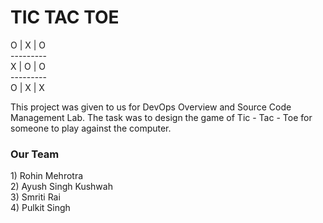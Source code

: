 <h1>TIC TAC TOE</h1>
<p>
O | X | O<br>
---------<br>
X | O | O<br>
---------<br>
O | X | X<br>
</p>
This project was given to us for DevOps Overview and Source Code Management Lab.
The task was to design the game of Tic - Tac - Toe for someone to play against the computer.<br>
<p><h3>Our Team</h3>
1) Rohin Mehrotra<br>
2) Ayush Singh Kushwah<br>
3) Smriti Rai<br>
4) Pulkit Singh<br></p>
